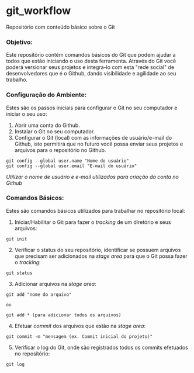 # git_workflow
Repositório com conteúdo básico sobre o Git

### Objetivo:
Este repositório contém comandos básicos do Git que podem ajudar a todos que estão iniciando o uso desta ferramenta.
Através do Git você poderá versionar seus projetos e integra-lo com esta "rede social" de desenvolvedores que é o Github, dando visibilidade e agilidade ao seu trabalho.

### Configuração do Ambiente:
Estes são os passos iniciais para configurar o Git no seu computador e iniciar o seu uso:

1. Abrir uma conta do Github.
2. Instalar o Git no seu computador.
3. Configurar o Git (local) com as informações de usuário/e-mail do Github, isto permitirá que no futuro você possa enviar seus projetos e arquivos para o repositório no Github.

```
git config --global user.name "Nome do usuário"
git config --global user.email "E-mail do usuário"
```
_Utilizar o nome de usuário e e-mail utilizados para criação da conta no Github_

### Comandos Básicos:
Estes são comandos básicos utilizados para trabalhar no repositório local:

1. Iniciar/Habilitar o Git para fazer o *tracking* de um diretório e seus arquivos:

```
git init
```

2. Verificar o status do seu repositório, identificar se possuem arquivos que precisam ser adicionados na *stage area* para que o Git possa fazer o *tracking*:
```
git status
```

3. Adicionar arquivos na *stage area*:
```
git add "nome do arquivo"

ou 

git add * (para adicionar todos os arquivos)
```

4. Efetuar *commit* dos arquivos que estão na *stage area*:
```
git commit -m "mensagem (ex. Commit inicial do projeto)"
```

5. Verificar o log do Git, onde são registrados todos os commits efetuados no repositório:
```
git log
```
